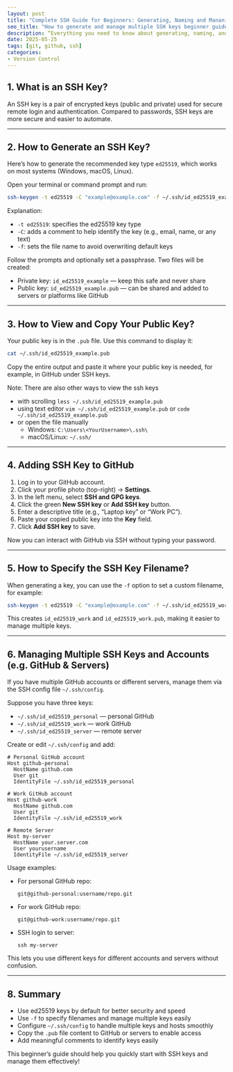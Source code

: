 ```yaml
---
layout: post
title: "Complete SSH Guide for Beginners: Generating, Naming and Mananing SSH Keys."
seo_title: "How to generate and manage multiple SSH keys beginner guide"
description: “Everything you need to know about generating, naming, and managing SSH keys.”
date: 2025-05-25
tags: [git, github, ssh]
categories:
- Version Control
---
```

## 1. What is an SSH Key?

An SSH key is a pair of encrypted keys (public and private) used for secure remote login and authentication. Compared to passwords, SSH keys are more secure and easier to automate.

---

## 2. How to Generate an SSH Key?

Here’s how to generate the recommended key type `ed25519`, which works on most systems (Windows, macOS, Linux).

Open your terminal or command prompt and run:

```bash
ssh-keygen -t ed25519 -C "example@example.com" -f ~/.ssh/id_ed25519_example
```

Explanation:

- `-t ed25519`: specifies the ed25519 key type  
- `-C`: adds a comment to help identify the key (e.g., email, name, or any text)  
- `-f`: sets the file name to avoid overwriting default keys  

Follow the prompts and optionally set a passphrase. Two files will be created:

- Private key: `id_ed25519_example` — keep this safe and never share  
- Public key: `id_ed25519_example.pub` — can be shared and added to servers or platforms like GitHub  

---

## 3. How to View and Copy Your Public Key?

Your public key is in the `.pub` file. Use this command to display it:

```bash
cat ~/.ssh/id_ed25519_example.pub
```

Copy the entire output and paste it where your public key is needed, for example, in GitHub under SSH keys.

Note:
There are also other ways to view the ssh keys
- with scrolling `less ~/.ssh/id_ed25519_example.pub`
- using text editor `vim ~/.ssh/id_ed25519_example.pub` or `code ~/.ssh/id_ed25519_example.pub`
- or open the file manually
  - Windows: `C:\Users\<YourUsername>\.ssh\`
  - macOS/Linux: `~/.ssh/`

---

## 4. Adding SSH Key to GitHub

1. Log in to your GitHub account.  
2. Click your profile photo (top-right) → **Settings**.  
3. In the left menu, select **SSH and GPG keys**.  
4. Click the green **New SSH key** or **Add SSH key** button.  
5. Enter a descriptive title (e.g., “Laptop key” or “Work PC”).  
6. Paste your copied public key into the **Key** field.  
7. Click **Add SSH key** to save.  

Now you can interact with GitHub via SSH without typing your password.

---

## 5. How to Specify the SSH Key Filename?

When generating a key, you can use the `-f` option to set a custom filename, for example:

```bash
ssh-keygen -t ed25519 -C "example@example.com" -f ~/.ssh/id_ed25519_work
```

This creates `id_ed25519_work` and `id_ed25519_work.pub`, making it easier to manage multiple keys.

---

## 6. Managing Multiple SSH Keys and Accounts (e.g. GitHub & Servers)

If you have multiple GitHub accounts or different servers, manage them via the SSH config file `~/.ssh/config`.

Suppose you have three keys:

- `~/.ssh/id_ed25519_personal` — personal GitHub  
- `~/.ssh/id_ed25519_work` — work GitHub  
- `~/.ssh/id_ed25519_server` — remote server  

Create or edit `~/.ssh/config` and add:

```ssh-config
# Personal GitHub account
Host github-personal
  HostName github.com
  User git
  IdentityFile ~/.ssh/id_ed25519_personal

# Work GitHub account
Host github-work
  HostName github.com
  User git
  IdentityFile ~/.ssh/id_ed25519_work

# Remote Server
Host my-server
  HostName your.server.com
  User yourusername
  IdentityFile ~/.ssh/id_ed25519_server
```

Usage examples:

- For personal GitHub repo:

  ```
  git@github-personal:username/repo.git
  ```

- For work GitHub repo:

  ```
  git@github-work:username/repo.git
  ```

- SSH login to server:

  ```
  ssh my-server
  ```

This lets you use different keys for different accounts and servers without confusion.

---

## 8. Summary

- Use ed25519 keys by default for better security and speed  
- Use `-f` to specify filenames and manage multiple keys easily  
- Configure `~/.ssh/config` to handle multiple keys and hosts smoothly  
- Copy the `.pub` file content to GitHub or servers to enable access  
- Add meaningful comments to identify keys easily  

This beginner’s guide should help you quickly start with SSH keys and manage them effectively!

